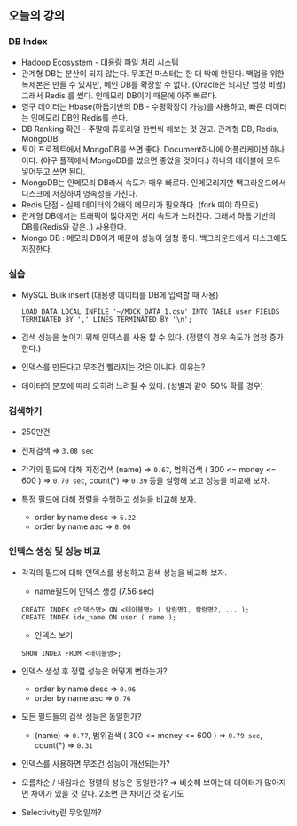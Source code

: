 ## 오늘의 강의

### DB Index

- Hadoop Ecosystem - 대용량 파일 처리 시스템
- 관계형 DB는 분산이 되지 않는다. 무조건 마스터는 한 대 밖에 안된다. 백업을 위한 복제본은 만들 수 있지만, 메인 DB를 확장할 수 없다. (Oracle은 되지만 엄청 비쌈) 그래서 Redis 를 썼다. 인메모리 DB이기 때문에 아주 빠르다.
- 영구 데이터는 Hbase(하둡기반의 DB - 수평확장이 가능)를 사용하고, 빠른 데이터는 인메모리 DB인 Redis를 쓴다.
- DB Ranking 확인 - 주말에 튜토리얼 한번씩 해보는 것 권고. 관계형 DB, Redis, MongoDB 
- 토이 프로젝트에서 MongoDB를 쓰면 좋다. Document하나에 어플리케이션 하나 이다. (야구 플젝에서 MongoDB를 썼으면 좋았을 것이다.) 하나의 테이블에 모두 넣어두고 쓰면 된다.
- MongoDB는 인메모리 DB라서 속도가 매우 빠르다.  인메모리지만 백그라운드에서 디스크에 저장하여 영속성을 가진다.
- Redis 단점 - 실제 데이터의 2배의 메모리가 필요하다. (fork 떠야 하므로)
- 관계형 DB에서는 트래픽이 많아지면 처리 속도가 느려진다. 그래서 하둡 기반의 DB를(Redis와 같은..) 사용한다.
- Mongo DB : 메모리 DB이기 때문에 성능이 엄청 좋다. 백그라운드에서 디스크에도 저장한다.



### 실습

- MySQL Buik insert (대용량 데이터를 DB에 입력할 때 사용)

  ```
  LOAD DATA LOCAL INFILE '~/MOCK_DATA_1.csv' INTO TABLE user FIELDS TERMINATED BY ',' LINES TERMINATED BY '\n';
  ```

- 검색 성능을 높이기 위해 인덱스를 사용 할 수 있다. (정렬의 경우 속도가 엄청 증가한다.)

- 인덱스를 만든다고 무조건 빨라지는 것은 아니다. 이유는?

- 데이터의 분포에 따라 오히려 느려질 수 있다. (성별과 같이 50% 확률 경우)

### 검색하기

* 250만건

* 전체검색 ⇒ `3.08 sec`

- 각각의 필드에 대해 지정검색 (name) ⇒ `0.67`, 범위검색 ( 300 <= money <= 600 ) ⇒ `0.70 sec`, count(*) ⇒ `0.39` 등을 실행해 보고 성능을 비교해 보자. 

- 특정 필드에 대해 정렬을 수행하고 성능을 비교해 보자.

  -  order by name desc ⇒ `6.22`
  -  order by name asc ⇒ `8.06`

  

### 인덱스 생성 및 성능 비교

- 각각의 필드에 대해 인덱스를 생성하고 검색 성능을 비교해 보자.

  - name필드에 인덱스 생성 (7.56 sec)

  ```mysql
  CREATE INDEX <인덱스명> ON <테이블명> ( 칼럼명1, 칼럼명2, ... );
  CREATE INDEX idx_name ON user ( name );
  ```

  * 인덱스 보기 

  ```mysql
  SHOW INDEX FROM <테이블명>;
  ```

   

- 인덱스 생성 후 정렬 성능은 어떻게 변하는가?

  -  order by name desc ⇒ `0.96`
  -  order by name asc ⇒ `0.76`

- 모든 필드들의 검색 성능은 동일한가?

  - (name) ⇒ `0.77`, 범위검색 ( 300 <= money <= 600 ) ⇒ `0.79 sec`, count(*) ⇒ `0.31` 

- 인덱스를 사용하면 무조건 성능이 개선되는가?

- 오름차순 / 내림차순 정렬의 성능은 동일한가? ⇒ 비슷해 보이는데 데이터가 많아지면 차이가 있을 것 같다. 2초면 큰 차이인 것 같기도

- Selectivity란 무엇일까?

